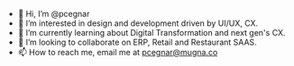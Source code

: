 - 👋 Hi, I’m @pcegnar
- 👀 I’m interested in design and development driven by UI/UX, CX.
- 🌱 I’m currently learning about Digital Transformation and next gen's CX.
- 💞️ I’m looking to collaborate on ERP, Retail and Restaurant SAAS.
- 📫 How to reach me, email me at pcegnar@mugna.co

<!---
pcegnar/pcegnar is a ✨ special ✨ repository because its `README.md` (this file) appears on your GitHub profile.
You can click the Preview link to take a look at your changes.
--->
